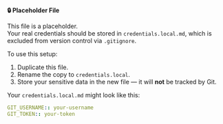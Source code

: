 **🔒 Placeholder File**

This file is a placeholder.  
Your real credentials should be stored in `credentials.local.md`, which is excluded from version control via `.gitignore`.

To use this setup:
1. Duplicate this file.
2. Rename the copy to `credentials.local`.
3. Store your sensitive data in the new file — it will **not** be tracked by Git.

Your `credentials.local.md` might look like this:

```yaml
GIT_USERNAME:: your-username
GIT_TOKEN:: your-token
```